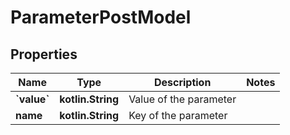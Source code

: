 
# ParameterPostModel

## Properties
| Name | Type | Description | Notes |
| ------------ | ------------- | ------------- | ------------- |
| **&#x60;value&#x60;** | **kotlin.String** | Value of the parameter |  |
| **name** | **kotlin.String** | Key of the parameter |  |



